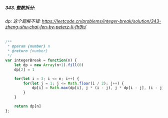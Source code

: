 ##### 343. 整数拆分:
###### dp: 这个题解不错: https://leetcode.cn/problems/integer-break/solution/343-zheng-shu-chai-fen-by-peterz-li-fh9h/
```js
/**
 * @param {number} n
 * @return {number}
 */
var integerBreak = function(n) {
    let dp = new Array(n+1).fill(0)
    dp[2] = 1

    for(let i = 3; i <= n; i++) {
        for(let j = 1; j <= Math.floor(i / 2); j++) {
            dp[i] = Math.max(dp[i], j * (i - j), j * dp[i - j], (i - j) * dp[j])
        }
    }

    return dp[n]
};
```